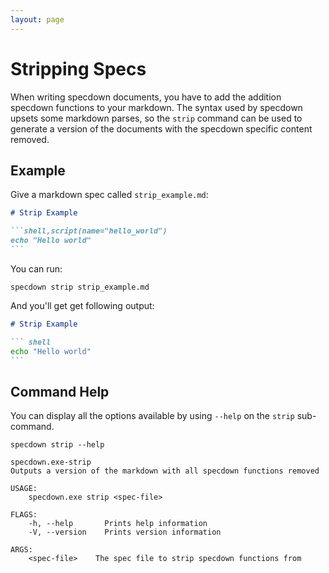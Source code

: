 ```yaml
---
layout: page
---
```

# Stripping Specs

When writing specdown documents, you have to add the addition specdown functions to your markdown.
The syntax used by specdown upsets some markdown parses, so the `strip` command can be used to generate a version of the documents with the specdown specific content removed.

## Example

Give a markdown spec called `strip_example.md`:

```` markdown
# Strip Example

```shell,script(name="hello_world")
echo "Hello world"
```
````

You can run:

``` shell
specdown strip strip_example.md
```

And you'll get get following output:

```` markdown
# Strip Example

``` shell
echo "Hello world"
```

````

## Command Help

You can display all the options available by using `--help` on the `strip` sub-command.

``` shell
specdown strip --help
```

``` text
specdown.exe-strip 
Outputs a version of the markdown with all specdown functions removed

USAGE:
    specdown.exe strip <spec-file>

FLAGS:
    -h, --help       Prints help information
    -V, --version    Prints version information

ARGS:
    <spec-file>    The spec file to strip specdown functions from
```

